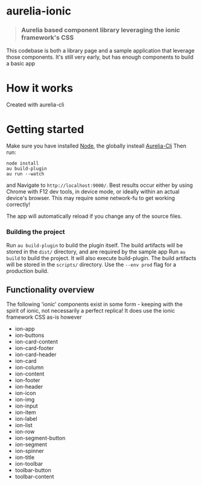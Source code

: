 # aurelia-ionic

> ### Aurelia based component library leveraging the ionic framework's CSS

This codebase is both a library page and a sample application that leverage those components. It's still very early, but has enough components to build a basic app

# How it works

Created with aurelia-cli

# Getting started

Make sure you have installed [Node](https://nodejs.org/), the globally insteall [Aurelia-Cli](https://aurelia.io/) Then run:
```
node install
au build-plugin
au run --watch
```
and Navigate to `http://localhost:9000/`. Best results occur either by using Chrome with F12 dev tools, in device mode, or ideally within an actual device's browser. This may require some network-fu to get working correctly!

The app will automatically reload if you change any of the source files.

### Building the project
Run `au build-plugin` to build the plugin itself. The build artifacts will be stored in the `dist/` directory, and are required by the sample app
Run `au build` to build the project. It will also execute build-plugin. The build artifacts will be stored in the `scripts/` directory. Use the `--env prod` flag for a production build.

## Functionality overview

The following 'ionic' components exist in some form - keeping with the spirit of ionic, not necessarily a perfect replica! It does use the ionic framework CSS as-is however

- ion-app 
- ion-buttons 
- ion-card-content 
- ion-card-footer 
- ion-card-header 
- ion-card 
- ion-column 
- ion-content 
- ion-footer 
- ion-header 
- ion-icon 
- ion-img 
- ion-input 
- ion-item 
- ion-label 
- ion-list 
- ion-row 
- ion-segment-button 
- ion-segment 
- ion-spinner 
- ion-title 
- ion-toolbar 
- toolbar-button 
- toolbar-content 

<br />
